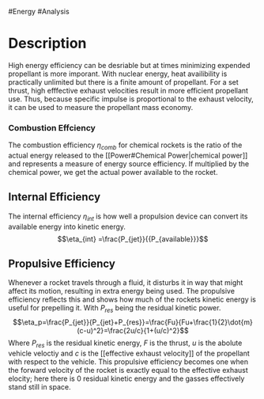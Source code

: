 #Energy 
#Analysis 
# Description
High energy efficiency can be desriable but at times minimizing expended propellant is more imporant. With nuclear energy, heat availibility is practically unlimited but there is a finite amount of propellant. For a set thrust, high efffective exhaust velocities result in more efficient propellant use. Thus, because specific impulse is proportional to the exhaust velocity, it can be used to measure the propellant mass economy.

### Combustion Effciency
The combustion efficiency $\eta_{comb}$  for chemical rockets is the ratio of the actual energy released to the [[Power#Chemical Power|chemical power]] and represents a measure of energy source efficiency. If multiplied by the chemical power, we get the actual power available to the rocket.
## Internal Efficiency
The internal efficiency $\eta_{int}$  is how well a propulsion device can convert its available energy into kinetic energy.
$$\eta_{int} =\frac{P_{jet}}{{P_{available}}}$$
## Propulsive Efficiency
Whenever a rocket travels through a fluid, it disturbs it in way that might affect its motion, resulting in extra energy being used. The propulsive efficiency reflects this and shows how much of the rockets kinetic energy is useful for prepelling it. With $P_{res}$ being the residual kinetic power.
$$\eta_p=\frac{P_{jet}}{P_{jet}+P_{res}}=\frac{Fu}{Fu+\frac{1}{2}\dot{m}(c-u)^2}=\frac{2u/c}{1+(u/c)^2}$$
  Where $P_{res}$ is the residual kinetic energy, *F* is the thrust, *u* is the abolute vehicle veloctiy and *c* is the [[effective exhaust velocity]] of the propellant with respect to the vehicle. This propulsive efficiency becomes one when the forward velocity of the rocket is exactly equal to the effective exhaust elocity; here there is 0 residual kinetic energy and the gasses effectively stand still in space.
